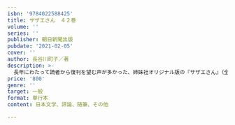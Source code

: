 ```yaml
---
isbn: '9784022588425'
title: サザエさん　４２巻
volume: ''
series: ''
publisher: 朝日新聞出版
pubdate: '2021-02-05'
cover: ''
author: 長谷川町子／著
description: >-
  長年にわたって読者から復刊を望む声が多かった、姉妹社オリジナル版の『サザエさん』（全68巻）の復刊です。新たに新聞掲載日と注釈が付き、世代を超えて楽しめます。42巻は1964年３月から６月までを掲載。
price: '800'
genre: ''
target: 一般
format: 単行本
content: 日本文学、評論、随筆、その他

---
```

